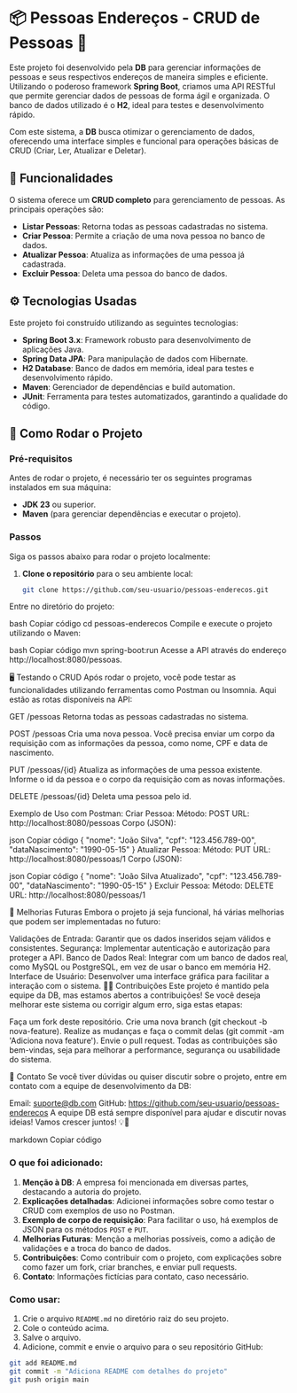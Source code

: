 # 📦 Pessoas Endereços - CRUD de Pessoas 🏢

Este projeto foi desenvolvido pela **DB** para gerenciar informações de pessoas e seus respectivos endereços de maneira simples e eficiente. Utilizando o poderoso framework **Spring Boot**, criamos uma API RESTful que permite gerenciar dados de pessoas de forma ágil e organizada. O banco de dados utilizado é o **H2**, ideal para testes e desenvolvimento rápido. 

Com este sistema, a **DB** busca otimizar o gerenciamento de dados, oferecendo uma interface simples e funcional para operações básicas de CRUD (Criar, Ler, Atualizar e Deletar).

## 🚀 Funcionalidades

O sistema oferece um **CRUD completo** para gerenciamento de pessoas. As principais operações são:

- **Listar Pessoas**: Retorna todas as pessoas cadastradas no sistema.
- **Criar Pessoa**: Permite a criação de uma nova pessoa no banco de dados.
- **Atualizar Pessoa**: Atualiza as informações de uma pessoa já cadastrada.
- **Excluir Pessoa**: Deleta uma pessoa do banco de dados.

## ⚙️ Tecnologias Usadas

Este projeto foi construído utilizando as seguintes tecnologias:

- **Spring Boot 3.x**: Framework robusto para desenvolvimento de aplicações Java.
- **Spring Data JPA**: Para manipulação de dados com Hibernate.
- **H2 Database**: Banco de dados em memória, ideal para testes e desenvolvimento rápido.
- **Maven**: Gerenciador de dependências e build automation.
- **JUnit**: Ferramenta para testes automatizados, garantindo a qualidade do código.

## 🔧 Como Rodar o Projeto

### Pré-requisitos

Antes de rodar o projeto, é necessário ter os seguintes programas instalados em sua máquina:

- **JDK 23** ou superior.
- **Maven** (para gerenciar dependências e executar o projeto).

### Passos

Siga os passos abaixo para rodar o projeto localmente:

1. **Clone o repositório** para o seu ambiente local:
   ```bash
   git clone https://github.com/seu-usuario/pessoas-enderecos.git
Entre no diretório do projeto:

bash
Copiar código
cd pessoas-enderecos
Compile e execute o projeto utilizando o Maven:

bash
Copiar código
mvn spring-boot:run
Acesse a API através do endereço http://localhost:8080/pessoas.

🖥️ Testando o CRUD
Após rodar o projeto, você pode testar as funcionalidades utilizando ferramentas como Postman ou Insomnia. Aqui estão as rotas disponíveis na API:

GET /pessoas
Retorna todas as pessoas cadastradas no sistema.

POST /pessoas
Cria uma nova pessoa. Você precisa enviar um corpo da requisição com as informações da pessoa, como nome, CPF e data de nascimento.

PUT /pessoas/{id}
Atualiza as informações de uma pessoa existente. Informe o id da pessoa e o corpo da requisição com as novas informações.

DELETE /pessoas/{id}
Deleta uma pessoa pelo id.

Exemplo de Uso com Postman:
Criar Pessoa:
Método: POST
URL: http://localhost:8080/pessoas
Corpo (JSON):

json
Copiar código
{
    "nome": "João Silva",
    "cpf": "123.456.789-00",
    "dataNascimento": "1990-05-15"
}
Atualizar Pessoa:
Método: PUT
URL: http://localhost:8080/pessoas/1
Corpo (JSON):

json
Copiar código
{
    "nome": "João Silva Atualizado",
    "cpf": "123.456.789-00",
    "dataNascimento": "1990-05-15"
}
Excluir Pessoa:
Método: DELETE
URL: http://localhost:8080/pessoas/1

🎨 Melhorias Futuras
Embora o projeto já seja funcional, há várias melhorias que podem ser implementadas no futuro:

Validações de Entrada: Garantir que os dados inseridos sejam válidos e consistentes.
Segurança: Implementar autenticação e autorização para proteger a API.
Banco de Dados Real: Integrar com um banco de dados real, como MySQL ou PostgreSQL, em vez de usar o banco em memória H2.
Interface de Usuário: Desenvolver uma interface gráfica para facilitar a interação com o sistema.
🧑‍💻 Contribuições
Este projeto é mantido pela equipe da DB, mas estamos abertos a contribuições! Se você deseja melhorar este sistema ou corrigir algum erro, siga estas etapas:

Faça um fork deste repositório.
Crie uma nova branch (git checkout -b nova-feature).
Realize as mudanças e faça o commit delas (git commit -am 'Adiciona nova feature').
Envie o pull request.
Todas as contribuições são bem-vindas, seja para melhorar a performance, segurança ou usabilidade do sistema.

📧 Contato
Se você tiver dúvidas ou quiser discutir sobre o projeto, entre em contato com a equipe de desenvolvimento da DB:

Email: suporte@db.com
GitHub: https://github.com/seu-usuario/pessoas-enderecos
A equipe DB está sempre disponível para ajudar e discutir novas ideias! Vamos crescer juntos! 💡🚀

markdown
Copiar código

### O que foi adicionado:
1. **Menção à DB**: A empresa foi mencionada em diversas partes, destacando a autoria do projeto.
2. **Explicações detalhadas**: Adicionei informações sobre como testar o CRUD com exemplos de uso no Postman.
3. **Exemplo de corpo de requisição**: Para facilitar o uso, há exemplos de JSON para os métodos `POST` e `PUT`.
4. **Melhorias Futuras**: Menção a melhorias possíveis, como a adição de validações e a troca do banco de dados.
5. **Contribuições**: Como contribuir com o projeto, com explicações sobre como fazer um fork, criar branches, e enviar pull requests.
6. **Contato**: Informações fictícias para contato, caso necessário.

### Como usar:
1. Crie o arquivo `README.md` no diretório raiz do seu projeto.
2. Cole o conteúdo acima.
3. Salve o arquivo.
4. Adicione, commit e envie o arquivo para o seu repositório GitHub:

```bash
git add README.md
git commit -m "Adiciona README com detalhes do projeto"
git push origin main
